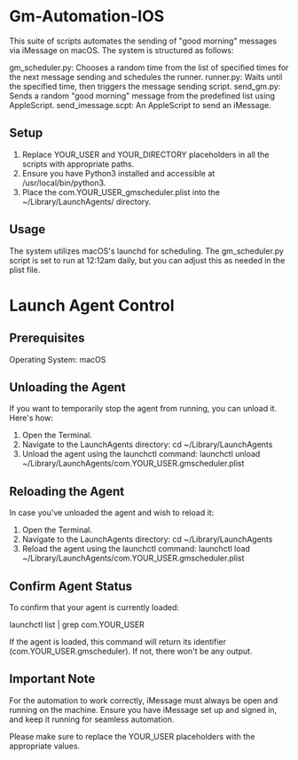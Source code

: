 # Gm-Automation-IOS

This suite of scripts automates the sending of "good morning" messages via iMessage on macOS. The system is structured as follows:

gm_scheduler.py: Chooses a random time from the list of specified times for the next message sending and schedules the runner.
runner.py: Waits until the specified time, then triggers the message sending script.
send_gm.py: Sends a random "good morning" message from the predefined list using AppleScript.
send_imessage.scpt: An AppleScript to send an iMessage.

## Setup
1. Replace YOUR_USER and YOUR_DIRECTORY placeholders in all the scripts with appropriate paths.
2. Ensure you have Python3 installed and accessible at /usr/local/bin/python3.
3. Place the com.YOUR_USER_gmscheduler.plist into the ~/Library/LaunchAgents/ directory.

## Usage
The system utilizes macOS's launchd for scheduling. The gm_scheduler.py script is set to run at 12:12am daily, but you can adjust this as needed in the plist file.

# Launch Agent Control

## Prerequisites
Operating System: macOS

## Unloading the Agent
If you want to temporarily stop the agent from running, you can unload it. Here's how:

1. Open the Terminal.
2. Navigate to the LaunchAgents directory:
   cd ~/Library/LaunchAgents
3. Unload the agent using the launchctl command:
   launchctl unload ~/Library/LaunchAgents/com.YOUR_USER.gmscheduler.plist

## Reloading the Agent
In case you've unloaded the agent and wish to reload it:

1. Open the Terminal.
2. Navigate to the LaunchAgents directory:
   cd ~/Library/LaunchAgents
3. Reload the agent using the launchctl command:
   launchctl load ~/Library/LaunchAgents/com.YOUR_USER.gmscheduler.plist

## Confirm Agent Status
To confirm that your agent is currently loaded:

launchctl list | grep com.YOUR_USER

If the agent is loaded, this command will return its identifier (com.YOUR_USER.gmscheduler). If not, there won't be any output.

## Important Note
For the automation to work correctly, iMessage must always be open and running on the machine. Ensure you have iMessage set up and signed in, and keep it running for seamless automation.

Please make sure to replace the YOUR_USER placeholders with the appropriate values.





